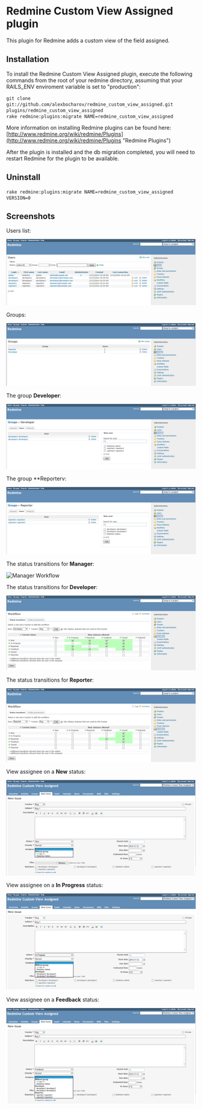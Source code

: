 # Redmine Custom View Assigned plugin

This plugin for Redmine adds a custom view of the field assigned.

## Installation

To install the Redmine Custom View Assigned plugin, execute the following commands from the root of your redmine directory, assuming that your RAILS_ENV enviroment variable is set to "production":

    git clone git://github.com/alexbocharov/redmine_custom_view_assigned.git plugins/redmine_custom_view_assigned
    rake redmine:plugins:migrate NAME=redmine_custom_view_assigned

More information on installing Redmine plugins can be found here: [http://www.redmine.org/wiki/redmine/Plugins](http://www.redmine.org/wiki/redmine/Plugins "Redmine Plugins")

After the plugin is installed and the db migration completed, you will
need to restart Redmine for the plugin to be available.

## Uninstall

    rake redmine:plugins:migrate NAME=redmine_custom_view_assigned VERSION=0

## Screenshots

Users list:

<img src="/assets/images/screenshots/users.png" alt="Users" />

Groups:

<img src="/assets/images/screenshots/groups.png" alt="Groups" />

The group **Developer**:

<img src="/assets/images/screenshots/developer.png" alt="Developer" />

The group **Reporterv:

<img src="/assets/images/screenshots/reporter.png" alt="Reporter" />

The status transitions for **Manager**:

<img src="/assets/images/screenshots/manager_workflow.png.png" alt="Manager Workflow" />

The status transitions for **Developer**:

<img src="/assets/images/screenshots/developer_workflow.png" alt="Developer Workflow" />

The status transitions for **Reporter**:

<img src="/assets/images/screenshots/reporter_workflow.png" alt="Reporter Workflow" />

View assignee on a **New** status:

<img src="/assets/images/screenshots/assignee_status_new.png" alt="Assignee status New" />

View assignee on a **In Progress** status:

<img src="/assets/images/screenshots/assignee_status_in_progress.png" alt="Assignee status In Progress" />

View assignee on a **Feedback** status:

<img src="/assets/images/screenshots/assignee_status_feedback.png" alt="Assignee status Feedback" />
